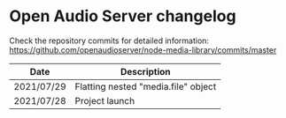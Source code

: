 # Open Audio Server changelog

Check the repository commits for detailed information:  
https://github.com/openaudioserver/node-media-library/commits/master

| Date       | Description                                                      |
|------------|------------------------------------------------------------------|
| 2021/07/29 | Flatting nested "media.file" object                              |
| 2021/07/28 | Project launch                                                   |
